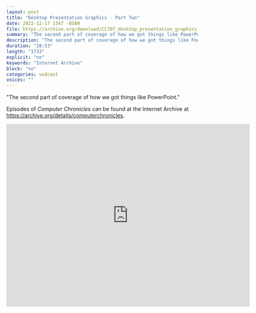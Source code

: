 ```yaml
---
layout: post
title: "Desktop Presentation Graphics - Part Two"
date: 2022-12-17 1547 -0500
file: https://archive.org/download/CC707_desktop_presentation_graphics_2/CC707_desktop_presentation_graphics_2.mp4
summary: "The second part of coverage of how we got things like PowerPoint."
description: "The second part of coverage of how we got things like PowerPoint."
duration: "28:53"
length: "1733"
explicit: "no" 
keywords: "Internet Archive"
block: "no" 
categories: vodcast
voices: ""
---
```


"The second part of coverage of how we got things like PowerPoint."

Episodes of *Computer Chronicles* can be found at the Internet Archive at <https://archive.org/details/computerchronicles>.

<iframe src="https://archive.org/embed/CC707_desktop_presentation_graphics_2" width="640" height="480" frameborder="0" webkitallowfullscreen="true" mozallowfullscreen="true" allowfullscreen></iframe>
